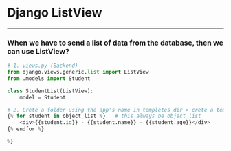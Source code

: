 # Django ListView
---

### When we have to send a list of data from the database, then we can use ListView?

```py
# 1. views.py (Backend)
from django.views.generic.list import ListView
from .models import Student

class StudentList(ListView):
    model = Student

# 2. Crete a folder using the app's name in templetes dir > crete a template named > <model's_name>_list.html
{% for student in object_list %}   # this always be object_list 
    <div>{{student.id}} - {{student.name}} - {{student.age}}</div>
{% endfor %}

%}
```
